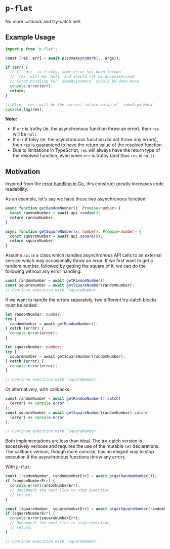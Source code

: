 # `p-flat`

No more callback and try-catch hell.

## Example Usage

```ts
import p from "p-flat";

const [res, err] = await p(someAsyncWork(...args));

if (err) {
  // If `err` is truthy, some error has been thrown
  // `res` will be `null` and should not be accessed/used
  // Error handling for `someAsyncWork` should be done here
  console.error(err);
  return;
}

// Else, `res` will be the correct return value of `someAsyncWork`
console.log(res);
```

**Note:**

- If `err` is truthy (ie. the asynchronous function threw an error), then `res` will be `null`
- If `err` if falsy (ie. the asynchronous function did not throw any errors), then `res` is guaranteed to have the return value of the resolved function
- Due to limitations in TypeScript, `res` will always have the return type of the resolved function, even when `err` is truthy (and thus `res` is `null`)

## Motivation

Inspired from the [error handling in Go](https://blog.golang.org/error-handling-and-go), this construct greatly increases code readability.

As an example, let's say we have these two asynchronous function:

```ts
async function getRandomNumber(): Promise<number> {
  const randomNumber = await api.random();
  return randomNumber;
}

async function getSquareNumber(x: number): Promise<number> {
  const squareNumber = await api.square(x);
  return squareNumber;
}
```

Assume `api` is a class which handles asynchronous API calls to an external service which may occasionally throw an error. If we first want to get a random number, followed by getting the square of it, we can do the following without any error handling:

```ts
const randomNumber = await getRandomNumber();
const squareNumber = await getSquareNumber(randomNumber);
// Continue execution with `squareNumber`
```

If we want to handle the errors separately, two different try-catch blocks must be added:

```ts
let randomNumber: number;
try {
  randomNumber = await getRandomNumber();
} catch (error) {
  console.error(error);
}

let squareNumber: number;
try {
  squareNumber = await getSquareNumber(randomNumber);
} catch (error) {
  console.error(error);
}

// Continue execution with `squareNumber`
```

Or alternatively, with callbacks:

```ts
const randomNumber = await getRandomNumber().catch(
  (error) => console.error
);
const squareNumber = await getSquareNumber(randomNumber).catch(
  (error) => console.error
);

// Continue execution with `squareNumber`
```

Both implementations are less than ideal. The try-catch version is excessively verbose and requires the use of the mutable `let` declarations. The callback version, though more concise, has no elegant way to stop execution if the asynchronous functions throw any errors.

With `p-flat`:

```ts
const [randomNumber, randomNumberErr] = await p(getRandomNumber());
if (randomNumberErr) {
  console.error(randomNumberErr);
  // Uncomment the next line to stop execution
  // return;
}

const [squareNumber, squareNumberErr] = await p(getSquareNumber(randomNumber));
if (squareNumberErr) {
  console.error(squareNumberErr);
  // Uncomment the next line to stop execution
  // return;
}

// Continue execution with `squareNumber`
```
